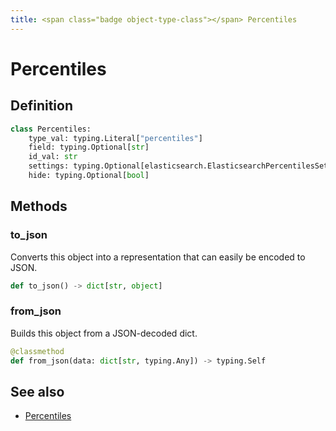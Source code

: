 ```yaml
---
title: <span class="badge object-type-class"></span> Percentiles
---
```

# <span class="badge object-type-class"></span> Percentiles

## Definition

```python
class Percentiles:
    type_val: typing.Literal["percentiles"]
    field: typing.Optional[str]
    id_val: str
    settings: typing.Optional[elasticsearch.ElasticsearchPercentilesSettings]
    hide: typing.Optional[bool]
```
## Methods

### <span class="badge object-method"></span> to_json

Converts this object into a representation that can easily be encoded to JSON.

```python
def to_json() -> dict[str, object]
```

### <span class="badge object-method"></span> from_json

Builds this object from a JSON-decoded dict.

```python
@classmethod
def from_json(data: dict[str, typing.Any]) -> typing.Self
```

## See also

 * <span class="badge builder"></span> [Percentiles](./builder-Percentiles.md)
